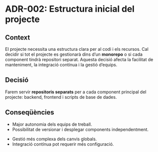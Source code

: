# ADR-002: Estructura inicial del projecte

## Context
El projecte necessita una estructura clara per al codi i els recursos. Cal decidir si tot el projecte es gestionarà dins d’un **monorepo** o si cada component tindrà repositori separat. Aquesta decisió afecta la facilitat de manteniment, la integració contínua i la gestió d’equips.

## Decisió
Farem servir **repositoris separats** per a cada component principal del projecte: backend, frontend i scripts de base de dades.

## Conseqüències
+ Major autonomia dels equips de treball.  
+ Possibilitat de versionar i desplegar components independentment.  
- Gestió més complexa dels canvis globals.  
- Integració contínua pot requerir més configuració.
